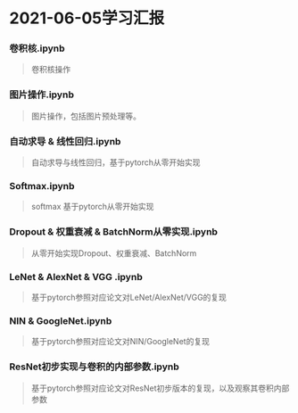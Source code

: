 # 2021-06-05学习汇报
### 卷积核.ipynb 
> 卷积核操作
### 图片操作.ipynb  
> 图片操作，包括图片预处理等。  
### 自动求导 & 线性回归.ipynb
> 自动求导与线性回归，基于pytorch从零开始实现
### Softmax.ipynb 
> softmax 基于pytorch从零开始实现
### Dropout & 权重衰减 & BatchNorm从零实现.ipynb
> 从零开始实现Dropout、权重衰减、BatchNorm
### LeNet & AlexNet & VGG .ipynb
> 基于pytorch参照对应论文对LeNet/AlexNet/VGG的复现
### NIN & GoogleNet.ipynb
> 基于pytorch参照对应论文对NIN/GoogleNet的复现
### ResNet初步实现与卷积的内部参数.ipynb
> 基于pytorch参照对应论文对ResNet初步版本的复现，以及观察其卷积内部参数
